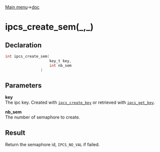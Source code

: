 [Main menu](../../Readme.md)->[doc](../ipcs-doc.md)

# ipcs_create_sem(\_,\_)



## **Declaration**

```C
int ipcs_create_sem(
                    key_t key,
                    int nb_sem
                )
```

## **Parameters**
**key**  
The ipc key. Created with [`ipcs_create_key`](ipcs_create_key.md) or retrieved with [`ipcs_get_key`](ipcs_get_key.md).

**nb_sem**  
The number of semaphore to create.

## **Result**
Return the semaphore id, `IPCS_NO_VAL` if failed.

